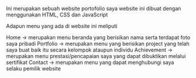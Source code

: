 Ini merupakan sebuah website portofolio saya
website ini dibuat dengan menggunakan HTML, CSS dan JavaScript

Adapun menu yang ada di website ini meliputi

Home -> merupakan menu beranda yang berisikan nama serta terdapat foto saya pribadi
Portfolio -> merupakan menu yang berisikan project yang telah saya buat baik itu secara kelompok ataupun individu
Achievement -> merupakan menu prestasi/pencapaian saya yang dapat dibuktikan melalui sertifikat
Contact -> merupakan menu yang dapat menghubungi saya selaku pemilik website
